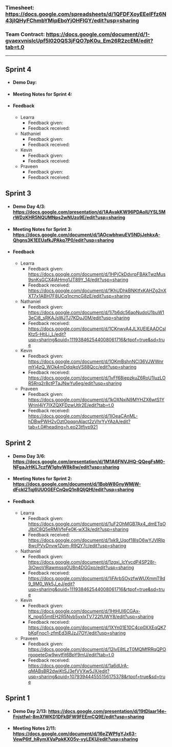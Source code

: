 ### Timesheet: https://docs.google.com/spreadsheets/d/1QFDFXoyEEeIFfz6N43jIQHyFChmbYMipEboYjOHFlGY/edit?usp=sharing

### Team Contract: https://docs.google.com/document/d/1-gvaexvnislcUpf5l020QS3jFQO7pK0u_Em26R2zcEM/edit?tab=t.0

---
## Sprint 4
- #### Demo Day:
- #### Meeting Notes for Sprint 4:

- #### Feedback
  - Learra
    - Feedback given:
    - Feedback received:
  - Nathaniel
    - Feedback given:
    - Feedback received:
  - Kevin
    - Feedback given:
    - Feedback received:
  - Praveen
    - Feedback given:
    - Feedback received:
      
## Sprint 3
- #### Demo Day 4/3: https://docs.google.com/presentation/d/1AAvakKW96PDAoIUYSL5MrWDzKHR5NQUMNps2wNUzo9E/edit?usp=sharing
- #### Meeting Notes for Sprint 3: https://docs.google.com/document/d/1AOcwbhwuEV5NDjJehkxA-Qhgns3K1EEUafkJPAkq7P0/edit?usp=sharing

- #### Feedback
  - Learra
    - Feedback given: https://docs.google.com/document/d/1HPjCkDdvrpFBAkTwzMus9snKsGCX4jAHmg1JT89Y_14/edit?usp=sharing
    - Feedback received: https://docs.google.com/document/d/1KhUDhkBNKtfxKAHZg2nXXT7x1ABH7F8UCq1ncmcG8zE/edit?usp=sharing 
  - Nathaniel
    - Feedback given: https://docs.google.com/document/d/1i7b6dc56apNudoU1buW13eCi8_sRKAJsWJTJ7KDuJ0M/edit?usp=sharing
    - Feedback received: https://docs.google.com/document/d/1CKnwvA4JLXUEIEAADCslKtz5-HtiLj_L/edit?usp=sharing&ouid=111938462544008061716&rtpof=true&sd=true
  - Kevin
    - Feedback given: https://docs.google.com/document/d/1OKmBshnNCI36VJWWnrmYj4zQ_WOk4mDdqjkoVS88Qcc/edit?usp=sharing
    - Feedback received: https://docs.google.com/document/d/1vFf68iepzkuZ6RoU1IuzLOR5Rrq2r8ctPTaJNwYu6eg/edit?usp=sharing
  - Praveen
    - Feedback given: https://docs.google.com/document/d/1kOXNxiN9MYHZX6wtS1YWrinl4jY7IXZQXFDzwUtIr2E/edit?tab=t.0
    - Feedback received: https://docs.google.com/document/d/1IOeaCAnML-hDBwPWH2vOztOpqqnAIact2zVhrYyYAzA/edit?tab=t.0#heading=h.eo23tfjvp921

## Sprint 2
- #### Demo Day 3/6: https://docs.google.com/presentation/d/1M1A6FNVJHQ-QQegFsM0-NFgaJrHKL7czfW1ghvW8k8w/edit?usp=sharing
- #### Meeting Notes for Sprint 2: https://docs.google.com/document/d/1BobW8GnyWMjW-dFckI2Tqj6UUOGEFCnQoQ1n8QIjQHI/edit?usp=sharing

- #### Feedback
  - Learra
    - Feedback given: https://docs.google.com/document/d/1uF2OhMGB7Ax4_dmETqOJlbIC8Q5eRMjVfeFe0K-wX3k/edit?usp=sharing
    - Feedback received: https://docs.google.com/document/d/1xk9_Uqof18lsO6wYJVIRIp8wcPVyDnvw1Zpm-R9QY7c/edit?usp=sharing
  - Nathaniel
    - Feedback given: https://docs.google.com/document/d/1zgxi_lcYvcdP4SP28r-3iOwoVIRawmssq0U8n4DGGxo/edit?usp=sharing
    - Feedback received: https://docs.google.com/document/d/1iFArbSOyzfwWUXmmT9d9_9M0_Wk5J_eJ/edit?usp=sharing&ouid=111938462544008061716&rtpof=true&sd=true
  - Kevin
    - Feedback given: https://docs.google.com/document/d/1HtHUI6CGAx-K_npg55mtEH2R5Nvb5yxlxTV722fUWY8/edit?usp=sharing 
    - Feedback received: https://docs.google.com/document/d/1XYn01E10C4cp0XXEqQK7bKqFnoc1-zfmEd3iRJzJ7OY/edit?usp=sharing 
  - Praveen
    - Feedback given: https://docs.google.com/document/d/12IvE8tLzT0MQMfRRqQPOrgopeteGw9wvtfjt6BpY9mU/edit?tab=t.0
    - Feedback received: https://docs.google.com/document/d/1a6dUrA-qMABsBR2dwiKtSJ3efVVXw5JX/edit?usp=sharing&ouid=107939444555156175378&rtpof=true&sd=true

## Sprint 1
- #### Demo Day 2/13: https://docs.google.com/presentation/d/19tDlaar14e-FnjstfwI-8mXfWKD1DFkBFW9FEEmCQ9E/edit?usp=sharing
- #### Meeting Notes 2/11: https://docs.google.com/document/d/16eZWPfgYJx63-VewP6tf_hRymXVaPpkKXO5v-vyLEKU/edit?usp=sharing 

